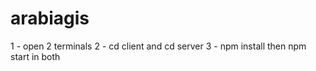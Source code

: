 # arabiagis

1 - open 2 terminals 
2 - cd client and cd server
3 - npm install then npm start in both  
